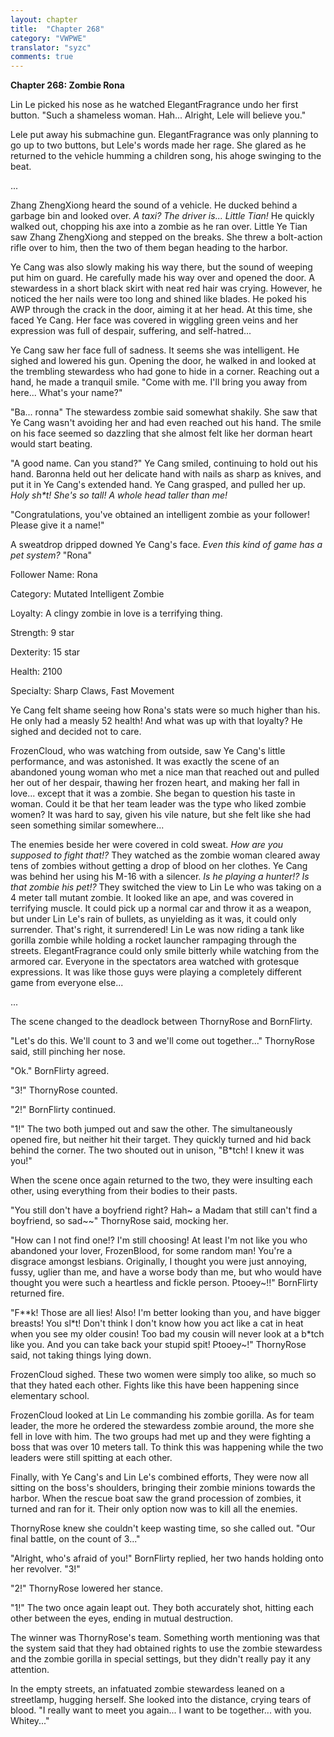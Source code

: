 ```yaml
---
layout: chapter
title:  "Chapter 268"
category: "VWPWE"
translator: "syzc"
comments: true
---
```


**Chapter 268: Zombie Rona**

Lin Le picked his nose as he watched ElegantFragrance undo her first button. "Such a shameless woman. Hah... Alright, Lele will believe you."

Lele put away his submachine gun. ElegantFragrance was only planning to go up to two buttons, but Lele's words made her rage. She glared as he returned to the vehicle humming a children song, his ahoge swinging to the beat.  

...

Zhang ZhengXiong heard the sound of a vehicle. He ducked behind a garbage bin and looked over. *A taxi? The driver is... Little Tian!* He quickly walked out, chopping his axe into a zombie as he ran over. Little Ye Tian saw Zhang ZhengXiong and stepped on the breaks. She threw a bolt-action rifle over to him, then the two of them began heading to the harbor.

Ye Cang was also slowly making his way there, but the sound of weeping put him on guard. He carefully made his way over and opened the door. A stewardess in a short black skirt with neat red hair was crying. However, he noticed the her nails were too long and shined like blades. He poked his AWP through the crack in the door, aiming it at her head. At this time, she faced Ye Cang. Her face was covered in wiggling green veins and her expression was full of despair, suffering, and self-hatred...

Ye Cang saw her face full of sadness. It seems she was intelligent. He sighed and lowered his gun. Opening the door, he walked in and looked at the trembling stewardess who had gone to hide in a corner. Reaching out a hand, he made a tranquil smile. "Come with me. I'll bring you away from here... What's your name?"

"Ba... ronna" The stewardess zombie said somewhat shakily. She saw that Ye Cang wasn't avoiding her and had even reached out his hand. The smile on his face seemed so dazzling that she almost felt like her dorman heart would start beating. 

"A good name. Can you stand?" Ye Cang smiled, continuing to hold out his hand. Baronna held out her delicate hand with nails as sharp as knives, and put it in Ye Cang's extended hand. Ye Cang grasped, and pulled her up. *Holy sh\*t! She's so tall! A whole head taller than me!* 

"Congratulations, you've obtained an intelligent zombie as your follower! Please give it a name!"

A sweatdrop dripped downed Ye Cang's face. *Even this kind of game has a pet system?* "Rona"

Follower Name: Rona

Category: Mutated Intelligent Zombie

Loyalty: A clingy zombie in love is a terrifying thing.

Strength: 9 star

Dexterity: 15 star

Health: 2100

Specialty: Sharp Claws, Fast Movement

Ye Cang felt shame seeing how Rona's stats were so much higher than his. He only had a measly 52 health! And what was up with that loyalty? He sighed and decided not to care.

FrozenCloud, who was watching from outside, saw Ye Cang's little performance, and was astonished. It was exactly the scene of an abandoned young woman who met a nice man that reached out and pulled her out of her despair, thawing her frozen heart, and making her fall in love... except that it was a zombie. She began to question his taste in woman. Could it be that her team leader was the type who liked zombie women? It was hard to say, given his vile nature, but she felt like she had seen something similar somewhere...

The enemies beside her were covered in cold sweat. *How are you supposed to fight that!?*  They watched as the zombie woman cleared away tens of zombies without getting a drop of blood on her clothes. Ye Cang was behind her using his M-16 with a silencer. *Is he playing a hunter!? Is that zombie his pet!?* They switched the view to Lin Le who was taking on a 4 meter tall mutant zombie. It looked like an ape, and was covered in terrifying muscle. It could pick up a normal car and throw it as a weapon, but under Lin Le's rain of bullets, as unyielding as it was, it could only surrender. That's right, it surrendered! Lin Le was now riding a tank like gorilla zombie while holding a rocket launcher rampaging through the streets. ElegantFragrance could only smile bitterly while watching from the armored car. Everyone in the spectators area watched with grotesque expressions. It was like those guys were playing a completely different game from everyone else...

...

The scene changed to the deadlock between ThornyRose and BornFlirty.

"Let's do this. We'll count to 3 and we'll come out together..." ThornyRose said, still pinching her nose.

"Ok." BornFlirty agreed.

"3!" ThornyRose counted.

"2!" BornFlirty continued.

"1!" The two both jumped out and saw the other. The simultaneously opened fire, but neither hit their target. They quickly turned and hid back behind the corner. The two shouted out in unison, "B\*tch! I knew it was you!"

When the scene once again returned to the two, they were insulting each other, using everything from their bodies to their pasts.

"You still don't have a boyfriend right? Hah~ a Madam that still can't find a boyfriend, so sad~~" ThornyRose said, mocking her.

"How can I not find one!? I'm still choosing! At least I'm not like you who abandoned your lover, FrozenBlood, for some random man! You're a disgrace amongst lesbians. Originally, I thought you were just annoying, fussy, uglier than me, and have a worse body than me, but who would have thought you were such a heartless and fickle person. Ptooey~!!" BornFlirty returned fire.

"F\*\*k! Those are all lies! Also! I'm better looking than you, and have bigger breasts! You sl\*t! Don't think I don't know how you act like a cat in heat when you see my older cousin! Too bad my cousin will never look at a b\*tch like you. And you can take back your stupid spit! Ptooey~!" ThornyRose said, not taking things lying down.

FrozenCloud sighed. These two women were simply too alike, so much so that they hated each other. Fights like this have been happening since elementary school.

FrozenCloud looked at Lin Le commanding his zombie gorilla. As for team leader, the more he ordered the stewardess zombie around, the more she fell in love with him. The two groups had met up and they were fighting a boss that was over 10 meters tall. To think this was happening while the two leaders were still spitting at each other.

Finally, with Ye Cang's and Lin Le's combined efforts, They were now all sitting on the boss's shoulders, bringing their zombie minions towards the harbor. When the rescue boat saw the grand procession of zombies, it turned and ran for it. Their only option now was to kill all the enemies.

ThornyRose knew she couldn't keep wasting time, so she called out. "Our final battle, on the count of 3..."

"Alright, who's afraid of you!" BornFlirty replied, her two hands holding onto her revolver. "3!"

"2!" ThornyRose lowered her stance.

"1!" The two once again leapt out. They both accurately shot, hitting each other between the eyes, ending in mutual destruction.

The winner was ThornyRose's team. Something worth mentioning was that the system said that they had obtained rights to use the zombie stewardess and the zombie gorilla in special settings, but they didn't really pay it any attention.

In the empty streets, an infatuated zombie stewardess leaned on a streetlamp, hugging herself. She looked into the distance, crying tears of blood. "I really want to meet you again... I want to be together... with you. Whitey..."
